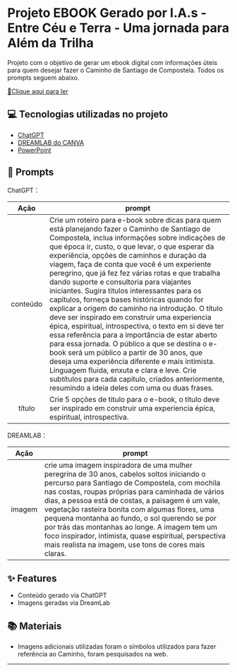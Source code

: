 

# Projeto EBOOK Gerado por I.A.s - Entre Céu e Terra - Uma jornada para Além da Trilha


Projeto com o objetivo de gerar um ebook digital com informações úteis para quem desejar fazer o Caminho de Santiago de Compostela. 
Todos os prompts seguem abaixo.

<a href="https://github.com/Prii85/prompts-recipe-to-create-a-ebook/blob/main/Entre%20C%C3%A9u%20e%20Terra%20-%20Uma%20jornada%20para%20Al%C3%A9m%20da%20Trilha.pdf" title="View PDF now"> 📕Clique aqui para ler</a>

## 💻 Tecnologias utilizadas no projeto

- [ChatGPT](https://chat.openai.com/) 
- [DREAMLAB do CANVA](https://www.canva.com/dream-lab)
- [PowerPoint](https://www.microsoft.com/en/microsoft-365/powerpoint)

## 🧠 Prompts


ChatGPT：

|   Ação   | prompt                                                                                                                                                                                                                                                                         |
| :------: | ------------------------------------------------------------------------------------------------------------------------------------------------------------------------------------------------------------------------------------------------------------------------------ |
| conteúdo | Crie um roteiro para e-book sobre dicas para quem está planejando fazer o Caminho de Santiago de Compostela, inclua informações sobre indicações de que época ir, custo, o que levar, o que esperar da experiência, opções de caminhos e duração da viagem, faça de conta que você é um experiente peregrino, que já fez fez várias rotas e que trabalha dando suporte e consultoria para viajantes iniciantes. Sugira títulos interessantes para os capítulos, forneça bases históricas quando for explicar a origem do caminho na introdução. O título deve ser inspirado em construir uma experiencia épica, espiritual, introspectiva, o texto em si deve ter essa referência  para a importância de estar aberto para essa jornada. O público a que se destina o e-book será um público a partir de 30 anos, que deseja uma experiência diferente e mais intimista. Linguagem fluida, enxuta e clara e leve. Crie subtítulos para cada capítulo, criados anteriormente, resumindo a ideia deles com uma ou duas frases. |
|  título  | Crie 5 opções de título para o e-book, o título deve ser inspirado em construir uma experiencia épica, espiritual, introspectiva.  |


DREAMLAB：

|  Ação  | prompt                                                                                 |
| :----: | -------------------------------------------------------------------------------------- |
| imagem | crie uma imagem inspiradora de uma mulher peregrina de 30 anos, cabelos soltos iniciando o percurso para Santiago de Compostela, com mochila nas costas, roupas próprias para caminhada de vários dias, a pessoa está de costas, a paisagem é um vale,  vegetação rasteira bonita com algumas flores, uma pequena montanha ao fundo, o sol querendo se por por trás das montanhas ao longe. A imagem tem um foco inspirador, intimista, quase espiritual, perspectiva mais realista na imagem, use tons de cores mais claras. |

## ✨ Features

- Conteúdo gerado via ChatGPT
- Imagens geradas via DreamLab

## 📚 Materiais

- Imagens adicionais utilizadas foram o símbolos utilizados para fazer referência ao Caminho, foram pesquisados na web.



---
